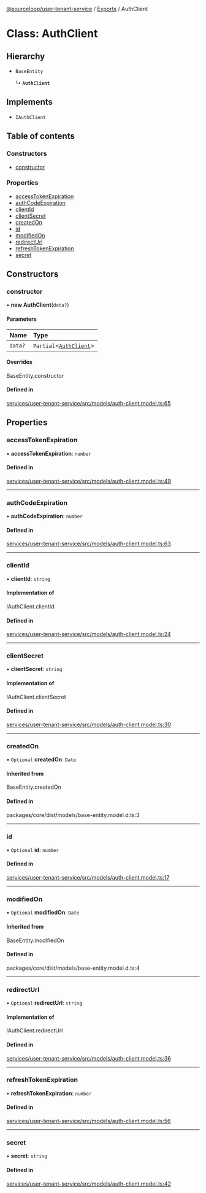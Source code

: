[@sourceloop/user-tenant-service](../README.md) / [Exports](../modules.md) / AuthClient

# Class: AuthClient

## Hierarchy

- `BaseEntity`

  ↳ **`AuthClient`**

## Implements

- `IAuthClient`

## Table of contents

### Constructors

- [constructor](AuthClient.md#constructor)

### Properties

- [accessTokenExpiration](AuthClient.md#accesstokenexpiration)
- [authCodeExpiration](AuthClient.md#authcodeexpiration)
- [clientId](AuthClient.md#clientid)
- [clientSecret](AuthClient.md#clientsecret)
- [createdOn](AuthClient.md#createdon)
- [id](AuthClient.md#id)
- [modifiedOn](AuthClient.md#modifiedon)
- [redirectUrl](AuthClient.md#redirecturl)
- [refreshTokenExpiration](AuthClient.md#refreshtokenexpiration)
- [secret](AuthClient.md#secret)

## Constructors

### constructor

• **new AuthClient**(`data?`)

#### Parameters

| Name | Type |
| :------ | :------ |
| `data?` | `Partial`<[`AuthClient`](AuthClient.md)\> |

#### Overrides

BaseEntity.constructor

#### Defined in

[services/user-tenant-service/src/models/auth-client.model.ts:65](https://github.com/sourcefuse/loopback4-microservice-catalog/blob/bc2553587/services/user-tenant-service/src/models/auth-client.model.ts#L65)

## Properties

### accessTokenExpiration

• **accessTokenExpiration**: `number`

#### Defined in

[services/user-tenant-service/src/models/auth-client.model.ts:49](https://github.com/sourcefuse/loopback4-microservice-catalog/blob/bc2553587/services/user-tenant-service/src/models/auth-client.model.ts#L49)

___

### authCodeExpiration

• **authCodeExpiration**: `number`

#### Defined in

[services/user-tenant-service/src/models/auth-client.model.ts:63](https://github.com/sourcefuse/loopback4-microservice-catalog/blob/bc2553587/services/user-tenant-service/src/models/auth-client.model.ts#L63)

___

### clientId

• **clientId**: `string`

#### Implementation of

IAuthClient.clientId

#### Defined in

[services/user-tenant-service/src/models/auth-client.model.ts:24](https://github.com/sourcefuse/loopback4-microservice-catalog/blob/bc2553587/services/user-tenant-service/src/models/auth-client.model.ts#L24)

___

### clientSecret

• **clientSecret**: `string`

#### Implementation of

IAuthClient.clientSecret

#### Defined in

[services/user-tenant-service/src/models/auth-client.model.ts:30](https://github.com/sourcefuse/loopback4-microservice-catalog/blob/bc2553587/services/user-tenant-service/src/models/auth-client.model.ts#L30)

___

### createdOn

• `Optional` **createdOn**: `Date`

#### Inherited from

BaseEntity.createdOn

#### Defined in

packages/core/dist/models/base-entity.model.d.ts:3

___

### id

• `Optional` **id**: `number`

#### Defined in

[services/user-tenant-service/src/models/auth-client.model.ts:17](https://github.com/sourcefuse/loopback4-microservice-catalog/blob/bc2553587/services/user-tenant-service/src/models/auth-client.model.ts#L17)

___

### modifiedOn

• `Optional` **modifiedOn**: `Date`

#### Inherited from

BaseEntity.modifiedOn

#### Defined in

packages/core/dist/models/base-entity.model.d.ts:4

___

### redirectUrl

• `Optional` **redirectUrl**: `string`

#### Implementation of

IAuthClient.redirectUrl

#### Defined in

[services/user-tenant-service/src/models/auth-client.model.ts:36](https://github.com/sourcefuse/loopback4-microservice-catalog/blob/bc2553587/services/user-tenant-service/src/models/auth-client.model.ts#L36)

___

### refreshTokenExpiration

• **refreshTokenExpiration**: `number`

#### Defined in

[services/user-tenant-service/src/models/auth-client.model.ts:56](https://github.com/sourcefuse/loopback4-microservice-catalog/blob/bc2553587/services/user-tenant-service/src/models/auth-client.model.ts#L56)

___

### secret

• **secret**: `string`

#### Defined in

[services/user-tenant-service/src/models/auth-client.model.ts:42](https://github.com/sourcefuse/loopback4-microservice-catalog/blob/bc2553587/services/user-tenant-service/src/models/auth-client.model.ts#L42)
